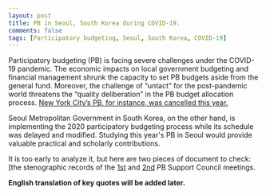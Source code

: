 ```yaml
---
layout: post
title: PB in Seoul, South Korea during COVID-19.
comments: false
tags: [Participatory budgeting, Seoul, South Korea, COVID-19]
---
```


Participatory budgeting (PB) is facing severe challenges under the COVID-19 pandemic. The economic impacts on local government budgeting and financial management shrunk the capacity to set PB budgets aside from the general fund. Moreover, the challenge of “untact” for the post-pandemic world threatens the “quality deliberation” in the PB budget allocation process. [New York City’s PB, for instance, was cancelled this year.]( https://www.nydailynews.com/coronavirus/ny-coronavirus-participatory-budgeting-new-york-city-council-20200316-hh7t2m2g65avlaahggtrq5gz2y-story.html) </br>

Seoul Metropolitan Government in South Korea, on the other hand, is implementing the 2020 participatory budgeting process while its schedule was delayed and modified. Studying this year's PB in Seoul would provide valuable practical and scholarly contributions. </br>

It is too early to analyze it, but here are two pieces of document to check: [the stenographic records of the [1st](https://yesan.seoul.go.kr/comm/comm0403View.do?bbsId=BBSMSTR_000000000063&nttId=3033&pageIndex=1) and [2nd](https://yesan.seoul.go.kr/comm/comm0403View.do?bbsId=BBSMSTR_000000000063&nttId=3046&pageIndex=1_) PB Support Council meetings. </br>

**English translation of key quotes will be added later.**
